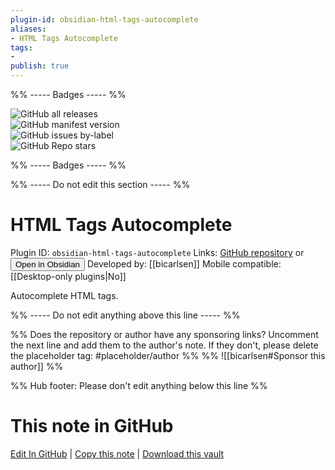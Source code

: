 ```yaml
---
plugin-id: obsidian-html-tags-autocomplete
aliases:
- HTML Tags Autocomplete
tags: 
- 
publish: true
---
```


%% ----- Badges ----- %%

![GitHub all releases](https://img.shields.io/github/downloads/bicarlsen/obsidian_html_tags_autocomplete/total?color=573E7A&logo=github&style=for-the-badge)   
![GitHub manifest version](https://img.shields.io/github/manifest-json/v/bicarlsen/obsidian_html_tags_autocomplete?color=573E7A&logo=github&style=for-the-badge)   
![GitHub issues by-label](https://img.shields.io/github/issues/bicarlsen/obsidian_html_tags_autocomplete/help%20wanted?color=573E7A&logo=github&style=for-the-badge)   
![GitHub Repo stars](https://img.shields.io/github/stars/bicarlsen/obsidian_html_tags_autocomplete?color=573E7A&logo=github&style=for-the-badge)

%% ----- Badges ----- %%

%% ----- Do not edit this section ----- %%

# HTML Tags Autocomplete

Plugin ID: `obsidian-html-tags-autocomplete`
Links: [GitHub repository](https://github.com/bicarlsen/obsidian_html_tags_autocomplete) or [<button id=HH>Open in Obsidian</button>](obsidian://goto-plugin?id=obsidian-html-tags-autocomplete)
Developed by: [[bicarlsen]]
Mobile compatible: [[Desktop-only plugins|No]]

Autocomplete HTML tags.

%% ----- Do not edit anything above this line ----- %% 

%% Does the repository or author have any sponsoring links? Uncomment the next line and add them to the author's note. If they don't, please delete the placeholder tag: #placeholder/author %%
%% ![[bicarlsen#Sponsor this author]] %%

%% Hub footer: Please don't edit anything below this line %%

# This note in GitHub

<span class="git-footer">[Edit In GitHub](https://github.dev/obsidian-community/obsidian-hub/blob/main/02%20-%20Community%20Expansions/02.05%20All%20Community%20Expansions/Plugins/obsidian-html-tags-autocomplete.md "git-hub-edit-note") | [Copy this note](https://raw.githubusercontent.com/obsidian-community/obsidian-hub/main/02%20-%20Community%20Expansions/02.05%20All%20Community%20Expansions/Plugins/obsidian-html-tags-autocomplete.md "git-hub-copy-note") | [Download this vault](https://github.com/obsidian-community/obsidian-hub/archive/refs/heads/main.zip "git-hub-download-vault") </span>
